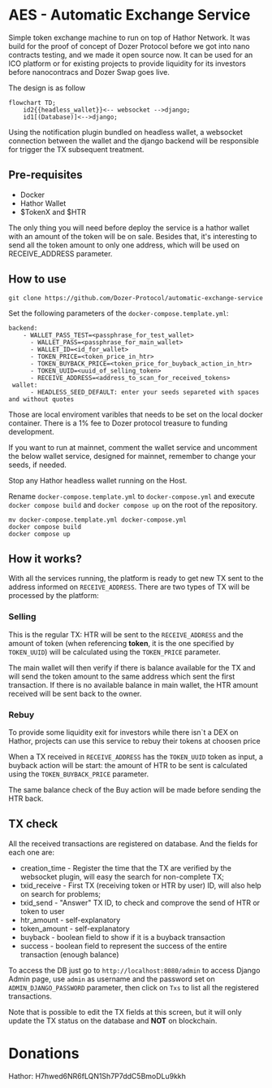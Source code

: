 # AES - Automatic Exchange Service
<!-- We are proud to announce our first open-source project for Hathor ecosystem!  -->
<!-- ## What is it!? -->
<!-- Planned to be used as an ICO platform for projects which are willing to sell their tokens with an automatic solution. -->

Simple token exchange machine to run on top of Hathor Network. It was build for the proof of concept of Dozer Protocol before we got into nano contracts testing, and we made it open source now.
It can be used for an ICO platform  or for existing projects to provide liquidity for its investors before nanocontracs and Dozer Swap goes live.

The design is as follow

```mermaid
flowchart TD;
    id2{{headless_wallet}}<-- websocket -->django;
    id1[(Database)]<-->django;
```

Using the notification plugin bundled on headless wallet, a websocket connection between the wallet and the django backend will be responsible for trigger the TX subsequent treatment.

## Pre-requisites

- Docker
- Hathor Wallet
- $TokenX and $HTR

The only thing you will need before deploy the service is a hathor wallet with an amount of the token will be on sale. Besides that, it's interesting to send all the token amount to only one address, which will be used on RECEIVE_ADDRESS parameter.

## How to use

```
git clone https://github.com/Dozer-Protocol/automatic-exchange-service
```
Set the following parameters of the `docker-compose.template.yml`:

```
backend:
    - WALLET_PASS_TEST=<passphrase_for_test_wallet>
      - WALLET_PASS=<passphrase_for_main_wallet>
      - WALLET_ID=<id_for_wallet>
      - TOKEN_PRICE=<token_price_in_htr>
      - TOKEN_BUYBACK_PRICE=<token_price_for_buyback_action_in_htr>
      - TOKEN_UUID=<uuid_of_selling_token>
      - RECEIVE_ADDRESS=<address_to_scan_for_received_tokens>
 wallet:
      - HEADLESS_SEED_DEFAULT: enter your seeds separeted with spaces and without quotes
```

Those are local enviroment varibles that needs to be set on the local docker container. There is a 1% fee to Dozer protocol treasure to funding development.

If you want to run at mainnet, comment the wallet service and uncomment the below wallet service, designed for mainnet, remember to change your seeds, if needed.

Stop any Hathor headless wallet running on the Host.

Rename `docker-compose.template.yml` to `docker-compose.yml` and execute `docker compose build` and `docker compose up` on the root of the repository.

```
mv docker-compose.template.yml docker-compose.yml
docker compose build
docker compose up
```
## How it works?

With all the services running, the platform is ready to get new TX sent to the address informed on `RECEIVE_ADDRESS`. There are two types of TX will be processed by the platform:

### Selling

This is the regular TX: HTR will be sent to the `RECEIVE_ADDRESS` and the amount of token (when referencing **token**, it is the one specified by `TOKEN_UUID`) will be calculated using the `TOKEN_PRICE` parameter.

The main wallet will then verify if there is balance available for the TX and will send the token amount to the same address which sent the first transaction. If there is no available balance in main wallet, the HTR amount received will be sent back to the owner.

### Rebuy

To provide some liquidity exit for investors while there isn`t a DEX on Hathor, projects can use this service to rebuy their tokens at choosen price

When a TX received in `RECEIVE_ADDRESS` has the `TOKEN_UUID` token as input, a buyback action will be start: the amount of HTR to be sent is calculated using the `TOKEN_BUYBACK_PRICE` parameter.

The same balance check of the Buy action will be made before sending the HTR back.

## TX check

All the received transactions are registered on database. And the fields for each one are:

- creation_time - Register the time that the TX are verified by the websocket plugin, will easy the search for non-complete TX;
- txid_receive - First TX (receiving token or HTR by user) ID, will also help on search for problems;
- txid_send - "Answer" TX ID, to check and comprove the send of HTR or token to user
- htr_amount - self-explanatory
- token_amount - self-explanatory
- buyback - boolean field to show if it is a buyback transaction
- success - boolean field to represent the success of the entire transaction (enough balance)

To access the DB just go to `http://localhost:8080/admin` to access Django Admin page, use `admin` as username and the password set on `ADMIN_DJANGO_PASSWORD` parameter, then click on `Txs` to list all the registered transactions.

Note that is possible to edit the TX fields at this screen, but it will only update the TX status on the database and **NOT** on blockchain.

# Donations
Hathor: H7hwed6NR6fLQN1Sh7P7ddC5BmoDLu9kkh
